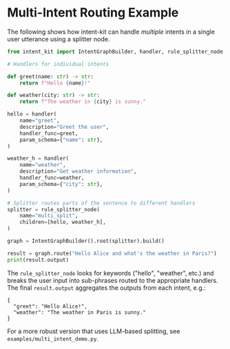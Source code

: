 # Multi-Intent Routing Example

The following shows how intent-kit can handle _multiple_ intents in a single user utterance using a splitter node.

```python
from intent_kit import IntentGraphBuilder, handler, rule_splitter_node

# Handlers for individual intents

def greet(name: str) -> str:
    return f"Hello {name}!"

def weather(city: str) -> str:
    return f"The weather in {city} is sunny."

hello = handler(
    name="greet",
    description="Greet the user",
    handler_func=greet,
    param_schema={"name": str},
)

weather_h = handler(
    name="weather",
    description="Get weather information",
    handler_func=weather,
    param_schema={"city": str},
)

# Splitter routes parts of the sentence to different handlers
splitter = rule_splitter_node(
    name="multi_split",
    children=[hello, weather_h],
)

graph = IntentGraphBuilder().root(splitter).build()

result = graph.route("Hello Alice and what's the weather in Paris?")
print(result.output)
```

The `rule_splitter_node` looks for keywords ("hello", "weather", etc.) and breaks the user input into sub-phrases routed to the appropriate handlers. The final `result.output` aggregates the outputs from each intent, e.g.:

```
{
  "greet": "Hello Alice!",
  "weather": "The weather in Paris is sunny."
}
```

For a more robust version that uses LLM-based splitting, see `examples/multi_intent_demo.py`.